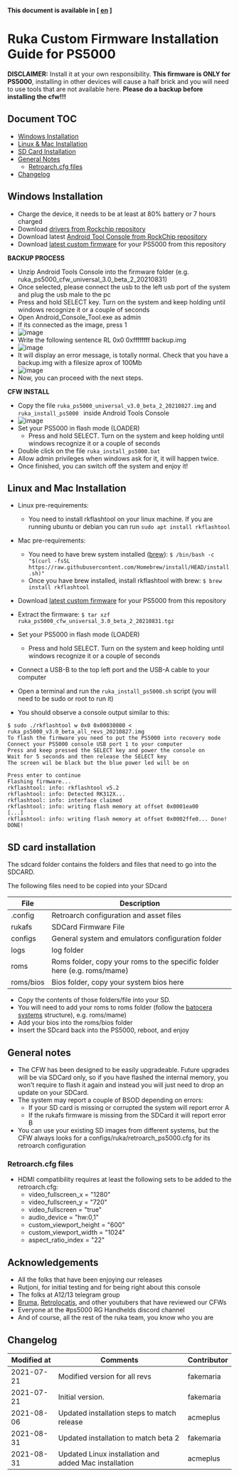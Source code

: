 **This document is available in [ [en](install_ps5000.md) ]**

# Ruka Custom Firmware Installation Guide for PS5000

**DISCLAIMER:**
Install it at your own responsibility. **This firmware is ONLY for PS5000**, installing in other devices will cause a half brick and you will need to use tools that are not available here.
**Please do a backup before installing the cfw!!!**

## Document TOC

* [Windows Installation](#windows-installation)
* [Linux & Mac Installation](#linux-and-mac-installation)
* [SD Card Installation](#sd-card-installation)
* [General Notes](#general-notes)
  - [Retroarch.cfg files](#retroarchcfg-files)
* [Changelog](#changelog)

## Windows Installation

* Charge the device, it needs to be at least at 80% battery or 7 hours charged
* Download [drivers from Rockchip repository](https://github.com/rockchip-linux/tools/raw/master/windows/DriverAssitant_v5.11.zip)
* Download latest [Android Tool Console from RockChip repository](https://github.com/rockchip-linux/tools/blob/master/windows/AndroidTool_Console_v2.4.zip)
* Download [latest custom firmware](https://github.com/Ruka-CFW/rk3128-cfw/releases/tag/v3.0_beta_1) for your PS5000 from this repository 
  
**BACKUP PROCESS**
* Unzip Android Tools Console into the firmware folder (e.g. ruka_ps5000_cfw_universal_3.0_beta_2_20210831)
* Once selected, please connect the usb to the left usb port of the system and plug the usb male to the pc
* Press and hold SELECT key. Turn on the system and keep holding until windows recognize it or a couple of seconds
* Open Android_Console_Tool.exe as admin
* If its connected as the image, press 1 
* ![image](https://user-images.githubusercontent.com/67930710/122982066-b92b9e80-d39a-11eb-954d-5a37ca561dd7.png)
* Write the following sentence RL 0x0 0xffffffff backup.img 
* ![image](https://user-images.githubusercontent.com/67930710/122982706-7ae2af00-d39b-11eb-9898-4276a9ad0fd9.png)
* It will display an error message, is totally normal. Check that you have a backup.img with a filesize aprox of 100Mb 
* ![image](https://user-images.githubusercontent.com/67930710/122982826-a1084f00-d39b-11eb-829e-717bf4b5fb02.png)
* Now, you can proceed with the next steps. 

**CFW INSTALL**

* Copy the file ```ruka_ps5000_universal_v3.0_beta_2_20210827.img``` and ```ruka_install_ps5000 ``` inside Android Tools Console
* ![image](https://user-images.githubusercontent.com/67930710/131519478-583b6e5f-650d-473a-844c-374d4b075a0e.png)
* Set your PS5000 in flash mode (LOADER)
  * Press and hold SELECT. Turn on the system and keep holding until windows recognize it or a couple of seconds
* Double click on the file ```ruka_install_ps5000.bat```  
* Allow admin privileges when windows ask for it, it will happen twice.
* Once finished, you can switch off the system and enjoy it!

## Linux and Mac Installation

* Linux pre-requirements:
  * You need to install rkflashtool on your linux machine. If you are running ubuntu or debian you can run ```sudo apt install rkflashtool```
* Mac pre-requirements:
  * You need to have brew system installed ([brew](https://brew.sh)):
    ```$ /bin/bash -c "$(curl -fsSL https://raw.githubusercontent.com/Homebrew/install/HEAD/install.sh)"``` 
  * Once you have brew installed, install rkflashtool with brew:
    ```$ brew install rkflashtool```

* Download [latest custom firmware](https://github.com/Ruka-CFW/rk3128-cfw/releases/tag/v3.0_beta_1) for your PS5000 from this repository
    
* Extract the firmware: ```$ tar xzf ruka_ps5000_cfw_universal_3.0_beta_2_20210831.tgz```

* Set your PS5000 in flash mode (LOADER)
  * Press and hold SELECT. Turn on the system and keep holding until windows recognize it or a couple of seconds
* Connect a USB-B to the top left port and the USB-A cable to your computer
* Open a terminal and run the ```ruka_install_ps5000.sh``` script (you will need to be sudo or root to run it) 
* You should observe a console output similar to this:
 ```
 $ sudo ./rkflashtool w 0x0 0x00030000 < ruka_ps5000_v3.0_beta_all_revs_20210827.img
To flash the firmware you need to put the PS5000 into recovery mode
Connect your PS5000 console USB port 1 to your computer
Press and keep pressed the SELECT key and power the console on
Wait for 5 seconds and then release the SELECT key
The screen wil be black but the blue power led will be on

Press enter to continue
Flashing firmware...
rkflashtool: info: rkflashtool v5.2
rkflashtool: info: Detected RK312X...
rkflashtool: info: interface claimed
rkflashtool: info: writing flash memory at offset 0x0001ea00
[...]
rkflashtool: info: writing flash memory at offset 0x0002ffe0... Done!
DONE!
```

## SD card installation

The sdcard folder contains the folders and files that need to go into the SDCARD.

The following files need to be copied into your SDcard

| File | Description |
| ---- | ----------- |
| .config | Retroarch configuration and asset files |
| rukafs | SDCard Firmware File  |
| configs | General system and emulators configuration folder |
| logs | log folder |
| roms | Roms folder, copy your roms to the specific folder here (e.g. roms/mame) |
| roms/bios | Bios folder, copy your system bios here |

* Copy the contents of those folders/file into your SD.
* You will need to add your roms to roms folder (follow the [batocera systems](https://wiki.batocera.org/systems) structure), e.g. roms/mame)
* Add your bios into the roms/bios folder
* Insert the SDcard back into the PS5000, reboot, and enjoy

## General notes

* The CFW has been designed to be easily upgradeable. Future upgrades will be via SDCard only, so if you have flashed the internal memory, you won't require to flash it again and instead you will just need to drop an update on your SDCard. 
* The system may report a couple of BSOD depending on errors:
  * If your SD card is missing or corrupted the system will report error A
  * If the rukafs firmware is missing from the SDCard it will report error B
* You can use your existing SD images from different systems, but the CFW always looks for a configs/ruka/retroarch_ps5000.cfg for its retroarch configuration

### Retroarch.cfg files

* HDMI compatibility requires at least the following sets to be added to the retroarch.cfg:
  * video_fullscreen_x = "1280"
  * video_fullscreen_y = "720"
  * video_fullscreen = "true"
  * audio_device = "hw:0,1"
  * custom_viewport_height = "600"
  * custom_viewport_width = "1024"
  * aspect_ratio_index = "22"

## Acknowledgements

* All the folks that have been enjoying our releases
* Rutjoni, for initial testing and for being right about this console
* The folks at A12/13 telegram group
* [Bruma](https://www.youtube.com/channel/UCrdNisYjDd7qI1Zv2ZLwBrQ), [Retrolocatis](https://www.youtube.com/watch?v=a9pKh0gti3s&t=3597s), and other youtubers that have reviewed our CFWs
* Everyone at the #ps5000 RG Handhelds discord channel
* And of course, all the rest of the ruka team, you know who you are

## Changelog

| Modified at | Comments |Contributor |
| ----------- | -------- | ---------- |
| 2021-07-21  | Modified version for all revs | fakemaria |
| 2021-07-21  | Initial version. | fakemaria |
| 2021-08-06  | Updated installation steps to match release | acmeplus |
| 2021-08-31  | Updated installation to match beta 2 | fakemaria |
| 2021-08-31  | Updated Linux installation and added Mac installation | acmeplus |

